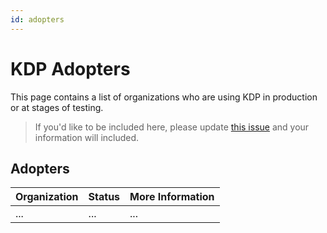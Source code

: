 ```yaml
---
id: adopters
---
```




# KDP Adopters

This page contains a list of organizations who are using KDP in production or at stages of testing.

> If you'd like to be included here, please update [this issue](https://github.com/linktimecloud/kubernetes-data-platform/issues/1) and your information will included.

## Adopters

| Organization | Status | More Information |
| --- | --- | --- |
| ... | ... | ... |